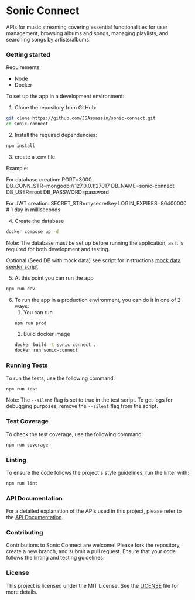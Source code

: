 # Sonic Connect

APIs for music streaming covering essential functionalities for user management,
browsing albums and songs, managing playlists, and searching songs by
artists/albums.

### Getting started

Requirements
* Node
* Docker

To set up the app in a development environment:

1. Clone the repository from GitHub:
```bash
git clone https://github.com/JSAssassin/sonic-connect.git
cd sonic-connect
```

2. Install the required dependencies:
```bash
npm install
```

3. create a .env file

Example:

For database creation:
PORT=3000
DB_CONN_STR=mongodb://127.0.0.1:27017
DB_NAME=sonic-connect
DB_USER=root
DB_PASSWORD=password

For JWT creation:
SECRET_STR=mysecretkey
LOGIN_EXPIRES=86400000 # 1 day in milliseconds

4. Create the database
```bash
docker compose up -d
```

Note: The database must be set up before running the application, as it is required for both development and testing.

Optional (Seed DB with mock data)
    see script for instructions [mock data seeder script](mock-data/SCRIPT_GUIDE.md)

5. At this point you can run the app
```bash
npm run dev
```

6. To run the app in a production environment, you can do it in one of 2 ways:
   1. You can run
    ```bash
    npm run prod
    ```
   2. Build docker image
    ```bash
    docker build -t sonic-connect .
    docker run sonic-connect
    ```

### Running Tests
To run the tests, use the following command:
```bash
npm run test
```
Note: The `--silent` flag is set to true in the test script. To get logs for
debugging purposes, remove the `--silent` flag from the script.

### Test Coverage
To check the test coverage, use the following command:
```bash
npm run coverage
```

### Linting
To ensure the code follows the project's style guidelines, run the linter with:
```bash
npm run lint
```

### API Documentation
For a detailed explanation of the APIs used in this project, please refer to
the [API Documentation](https://documenter.getpostman.com/view/9878109/2sA3JM7gkf).

### Contributing
Contributions to Sonic Connect are welcome! Please fork the repository, create
a new branch, and submit a pull request. Ensure that your code follows the
linting and testing guidelines.

### License
This project is licensed under the MIT License. See the [LICENSE](LICENSE) file
for more details.
